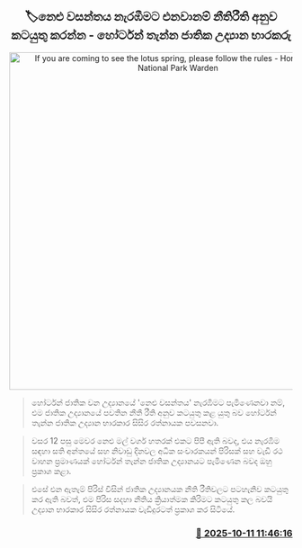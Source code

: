 <p align='center'><b><h2 align='center' title='If you are coming to see the lotus spring, please follow the rules - Horton Plains National Park Warden'>🏷නෙළු වසන්තය නැරඹීමට එනවානම් නීතිරීති අනුව කටයුතු කරන්න - හෝර්ටන් තැන්න ජාතික උද්‍යාන භාරකරු</h2></b></p>
<p align='center'><img src='https://helakuru.sgp1.cdn.digitaloceanspaces.com/esana/images/lib/nelu-mal.jpg' width='600' alt='If you are coming to see the lotus spring, please follow the rules - Horton Plains National Park Warden'></p>

> හෝර්ටන් ජාතික වන උද්‍යානයේ 'නෙළු වසන්තය' නැරඹීමට පැමිණෙනවා නම්, එම ජාතික උද්‍යානයේ පවතින නීතී රීති අනුව කටයුතු කළ යුතු බව හෝර්ටන් තැන්න ජාතික උද්‍යාන භාරකාර සිසිර රත්නායක පවසනවා.

> වසර 12 පසු මෙවර නෙළු මල් වර්ග හතරක් එකට පිපී ඇති බවද, එය නැරඹීම සඳහා සති අන්තයේ සහ නිවාඩු දිනවල අධික සංචාරකයන් පිරිසක් සහ වැඩි රථ වාහන ප්‍රමාණයක් හෝර්ටන් තැන්න ජාතික උද්‍යානයට පැමිණෙන බවද ඔහු ප්‍රකාශ කළා.

> එසේ එන ඇතැම් පිරිස් විසින් ජාතික උද්‍යානයක නීති රීතිවලට පටහැනිව කටයුතු කර ඇති බවත්, එම පිරිස සදහා නීතිය ක්‍රියාත්මක කිරිමට කටයුතු කල බවයි උද්‍යාන භාරකාර සිසිර රත්නායක වැඩිදුරටත් ප්‍රකාශ කර සිටියේ.



<h3 align='right'><a href='https://www.helakuru.lk/esana/p/114399/'>📅 2025-10-11 11:46:16</a></h3>
